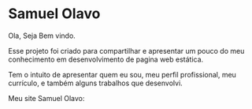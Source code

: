 # Samuel Olavo

Ola, Seja Bem vindo.

Esse projeto foi criado para compartilhar e apresentar um pouco do meu conhecimento em desenvolvimento de pagina web estática.

Tem o intuito de apresentar quem eu sou, meu perfil profissional, meu currículo, e também alguns trabalhos que desenvolvi.

Meu site Samuel Olavo:

